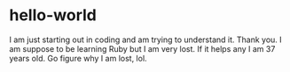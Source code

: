 # hello-world
I am just starting out in coding and am trying to understand it. Thank you.
I am suppose to be learning Ruby but I am very lost. If it helps any I am 37 years old. Go figure why I am lost, lol.
